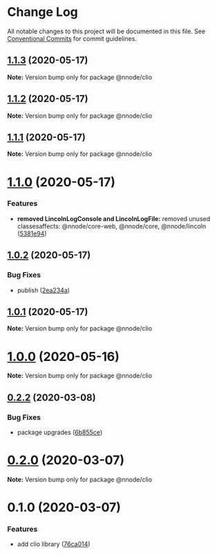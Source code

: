 # Change Log

All notable changes to this project will be documented in this file.
See [Conventional Commits](https://conventionalcommits.org) for commit guidelines.

## [1.1.3](https://github.com/nativecode-dev/nativenode/compare/@nnode/clio@1.1.3-next.0...@nnode/clio@1.1.3) (2020-05-17)

**Note:** Version bump only for package @nnode/clio





## [1.1.2](https://github.com/nativecode-dev/nativenode/compare/@nnode/clio@1.1.2-next.1...@nnode/clio@1.1.2) (2020-05-17)

**Note:** Version bump only for package @nnode/clio





## [1.1.1](https://github.com/nativecode-dev/nativenode/compare/@nnode/clio@1.1.1-next.0...@nnode/clio@1.1.1) (2020-05-17)

**Note:** Version bump only for package @nnode/clio





# [1.1.0](https://github.com/nativecode-dev/nativenode/compare/@nnode/clio@1.0.2...@nnode/clio@1.1.0) (2020-05-17)


### Features

* **removed LincolnLogConsole and LincolnLogFile:** removed unused classesaffects: @nnode/core-web, @nnode/core, @nnode/lincoln ([5381e94](https://github.com/nativecode-dev/nativenode/commit/5381e946ebd99831c49ff0e0a13d8053b9f16098))





## [1.0.2](https://github.com/nativecode-dev/nativenode/compare/@nnode/clio@1.0.2-next.1...@nnode/clio@1.0.2) (2020-05-17)


### Bug Fixes

* publish ([2ea234a](https://github.com/nativecode-dev/nativenode/commit/2ea234ab8e3bb12774f5045edeabead414aedfce))





## [1.0.1](https://github.com/nativecode-dev/nativenode/compare/@nnode/clio@1.0.0...@nnode/clio@1.0.1) (2020-05-17)

**Note:** Version bump only for package @nnode/clio





# [1.0.0](https://github.com/nativecode-dev/nativenode/compare/@nnode/clio@1.0.0-next.1...@nnode/clio@1.0.0) (2020-05-16)

**Note:** Version bump only for package @nnode/clio





## [0.2.2](https://github.com/nativecode-dev/nativenode/compare/@nnode/clio@0.2.0-next.3...@nnode/clio@0.2.2) (2020-03-08)


### Bug Fixes

* package upgrades ([6b855ce](https://github.com/nativecode-dev/nativenode/commit/6b855ce990b9e85ca45354ca3e22f0d73fe4cbc2))





# [0.2.0](https://github.com/nativecode-dev/nativenode/compare/@nnode/clio@0.1.0...@nnode/clio@0.2.0) (2020-03-07)

**Note:** Version bump only for package @nnode/clio





# 0.1.0 (2020-03-07)


### Features

* add clio library ([76ca014](https://github.com/nativecode-dev/nativenode/commit/76ca0144506c760b243363112689c2267a0601e9))
